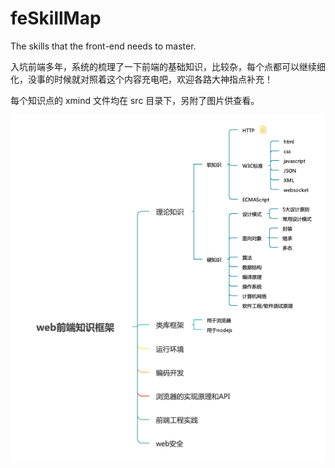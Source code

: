 # feSkillMap
The skills that the front-end needs to master.

入坑前端多年，系统的梳理了一下前端的基础知识，比较杂，每个点都可以继续细化，没事的时候就对照着这个内容充电吧，欢迎各路大神指点补充！

每个知识点的 xmind 文件均在 src 目录下，另附了图片供查看。

![前端知识框架](./skillsMap.png)
